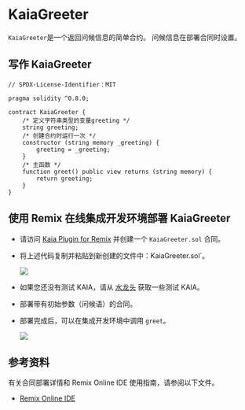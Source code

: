 # KaiaGreeter

`KaiaGreeter`是一个返回问候信息的简单合约。 问候信息在部署合同时设置。

## 写作 KaiaGreeter<a href="#writing-kaiagreeter" id="writing-kaiagreeter"></a>

```solidity
// SPDX-License-Identifier：MIT

pragma solidity ^0.8.0;

contract KaiaGreeter {
    /* 定义字符串类型的变量greeting */
    string greeting;
    /* 创建合约时运行一次 */
    constructor (string memory _greeting) {
        greeting = _greeting;
    }
    /* 主函数 */
    function greet() public view returns (string memory) {
        return greeting;
    }
}
```

## 使用 Remix 在线集成开发环境部署 KaiaGreeter<a href="#deploying-kaiagreeter-using-kaia-ide" id="deploying-kaiagreeter-using-kaia-ide"></a>

- 请访问 [Kaia Plugin for Remix](https://ide.kaia.io) 并创建一个 `KaiaGreeter.sol` 合同。

- 将上述代码复制并粘贴到新创建的文件中：KaiaGreeter.sol\`。

  ![](/img/build/smart-contracts/kg-v2-create.png)

- 如果您还没有测试 KAIA，请从 [水龙头](https://faucet.kaia.io) 获取一些测试 KAIA。

- 部署带有初始参数（问候语）的合同。

- 部署完成后，可以在集成开发环境中调用 `greet`。

  ![](/img/build/smart-contracts/kg-v2-deployed.png)

## 参考资料<a href="#references" id="references"></a>

有关合同部署详情和 Remix Online IDE 使用指南，请参阅以下文件。

- [Remix Online IDE](../../../smart-contracts/deployment-and-verification/deploy/deploy.md)